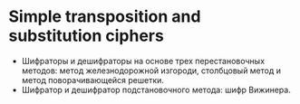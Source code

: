 # Simple transposition and substitution ciphers
+ Шифраторы и дешифраторы на основе трех перестановочных методов: метод железнодорожной изгороди, столбцовый метод и метод поворачивающейся решетки.
+ Шифратор и дешифратор подстановочного метода: шифр Вижинера.
